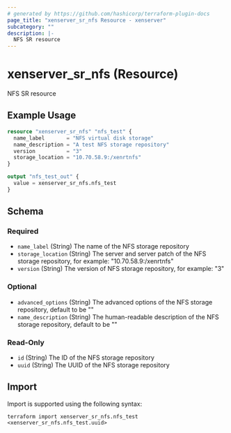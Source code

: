 ```yaml
---
# generated by https://github.com/hashicorp/terraform-plugin-docs
page_title: "xenserver_sr_nfs Resource - xenserver"
subcategory: ""
description: |-
  NFS SR resource
---
```


# xenserver_sr_nfs (Resource)

NFS SR resource

## Example Usage

```terraform
resource "xenserver_sr_nfs" "nfs_test" {
  name_label       = "NFS virtual disk storage"
  name_description = "A test NFS storage repository"
  version          = "3"
  storage_location = "10.70.58.9:/xenrtnfs"
}

output "nfs_test_out" {
  value = xenserver_sr_nfs.nfs_test
}
```

<!-- schema generated by tfplugindocs -->
## Schema

### Required

- `name_label` (String) The name of the NFS storage repository
- `storage_location` (String) The server and server patch of the NFS storage repository, for example: "10.70.58.9:/xenrtnfs"
- `version` (String) The version of NFS storage repository, for example: "3"

### Optional

- `advanced_options` (String) The advanced options of the NFS storage repository, default to be ""
- `name_description` (String) The human-readable description of the NFS storage repository, default to be ""

### Read-Only

- `id` (String) The ID of the NFS storage repository
- `uuid` (String) The UUID of the NFS storage repository

## Import

Import is supported using the following syntax:

```shell
terraform import xenserver_sr_nfs.nfs_test <xenserver_sr_nfs.nfs_test.uuid>
```
